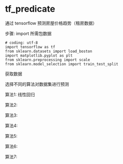 # tf_predicate
通过 tensorflow 预测房屋价格趋势（租房数据）

步骤:
import 所需包数据
```
# coding: utf-8
import tensorflow as tf
from sklearn.datasets import load_boston
import matplotlib.pyplot as plt
from sklearn.preprocessing import scale
from sklearn.model_selection import train_test_split
```

获取数据

选择不同的算法对数据集进行预测

算法1:
  线性回归
  
算法2:
  
算法3:
  
算法4:
  
算法5:
  
算法6:
  
算法7:
